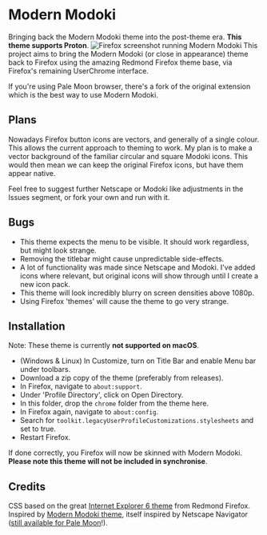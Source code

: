 # Modern Modoki
Bringing back the Modern Modoki theme into the post-theme era. **This theme supports Proton**.
![Firefox screenshot running Modern Modoki](https://user-images.githubusercontent.com/11209477/118549747-ccbc6780-b753-11eb-96e2-a6d297f3da1c.png)
This project aims to bring the Modern Modoki (or close in appearance) theme back to Firefox using the amazing Redmond Firefox theme base, via Firefox's remaining UserChrome interface.

If you're using Pale Moon browser, there's a fork of the original extension which is the best way to use Modern Modoki.

## Plans
Nowadays Firefox button icons are vectors, and generally of a single colour. This allows the current approach to theming to work. My plan is to make a vector background of the familiar circular and square Modoki icons. This would then mean we can keep the original Firefox icons, but have them appear native.

Feel free to suggest further Netscape or Modoki like adjustments in the Issues segment, or fork your own and run with it.

## Bugs
* This theme expects the menu to be visible. It should work regardless, but might look strange.
* Removing the titlebar might cause unpredictable side-effects.
* A lot of functionality was made since Netscape and Modoki. I've added icons where relevant, but original icons will show through until I create a new icon pack.
* This theme will look incredibly blurry on screen densities above 1080p.
* Using Firefox 'themes' will cause the theme to go very strange.

## Installation
Note: These theme is currently **not supported on macOS**. 

* (Windows & Linux) In Customize, turn on Title Bar and enable Menu bar under toolbars.
* Download a zip copy of the theme (preferably from releases).
* In Firefox, navigate to `about:support`.
* Under 'Profile Directory', click on Open Directory.
* In this folder, drop the `chrome` folder from the theme here.
* In Firefox again, navigate to `about:config`.
* Search for `toolkit.legacyUserProfileCustomizations.stylesheets` and set to true.
* Restart Firefox.

If done correctly, you Firefox will now be skinned with Modern Modoki. **Please note this theme will not be included in synchronise**.

## Credits
CSS based on the great [Internet Explorer 6 theme][rf] from Redmond Firefox.
Inspired by [Modern Modoki theme][rf], itself inspired by Netscape Navigator ([still available for Pale Moon][mmm]!).

[rf]:  https://github.com/matthewmx86/Redmond-Firefox
[mm]:  http://lowandsh.web.fc2.com/index.en.html
[mmm]: https://addons.palemoon.org/addon/modoki-moon/
